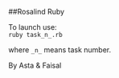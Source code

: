 ##Rosalind Ruby


To launch use:
<br />
```ruby task_n_.rb```
<br />

where ```_n_``` means task number.


By Asta & Faisal
